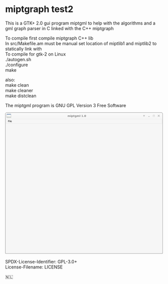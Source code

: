 # miptgraph test2

This is a GTK+ 2.0 gui program miptgml to help with the algorithms and a gml graph parser in C linked with the C++ miptgraph

To compile first compile miptgraph C++ lib  
In src/Makefile.am must be manual set location of miptlib1 and miptlib2 to statically link with  
To compile for gtk-2 on Linux  
./autogen.sh  
./configure  
make  

also:  
make clean  
make cleaner  
make distclean  

The miptgml program is GNU GPL Version 3 Free Software

![screenshot](./screenshot.png)

SPDX-License-Identifier: GPL-3.0+  
License-Filename: LICENSE  

<span>🇳🇱</span>

